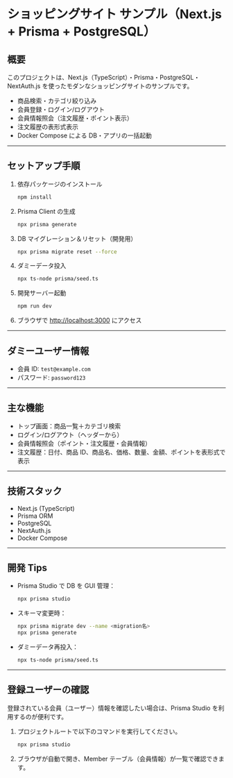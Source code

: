 # ショッピングサイト サンプル（Next.js + Prisma + PostgreSQL）

## 概要

このプロジェクトは、Next.js（TypeScript）・Prisma・PostgreSQL・NextAuth.js を使ったモダンなショッピングサイトのサンプルです。

- 商品検索・カテゴリ絞り込み
- 会員登録・ログイン/ログアウト
- 会員情報照会（注文履歴・ポイント表示）
- 注文履歴の表形式表示
- Docker Compose による DB・アプリの一括起動

---

## セットアップ手順

1. 依存パッケージのインストール
   ```sh
   npm install
   ```
2. Prisma Client の生成
   ```sh
   npx prisma generate
   ```
3. DB マイグレーション＆リセット（開発用）
   ```sh
   npx prisma migrate reset --force
   ```
4. ダミーデータ投入
   ```sh
   npx ts-node prisma/seed.ts
   ```
5. 開発サーバー起動
   ```sh
   npm run dev
   ```
6. ブラウザで [http://localhost:3000](http://localhost:3000) にアクセス

---

## ダミーユーザー情報

- 会員 ID: `test@example.com`
- パスワード: `password123`

---

## 主な機能

- トップ画面：商品一覧＋カテゴリ検索
- ログイン/ログアウト（ヘッダーから）
- 会員情報照会（ポイント・注文履歴・会員情報）
- 注文履歴：日付、商品 ID、商品名、価格、数量、金額、ポイントを表形式で表示

---

## 技術スタック

- Next.js (TypeScript)
- Prisma ORM
- PostgreSQL
- NextAuth.js
- Docker Compose

---

## 開発 Tips

- Prisma Studio で DB を GUI 管理：
  ```sh
  npx prisma studio
  ```
- スキーマ変更時：
  ```sh
  npx prisma migrate dev --name <migration名>
  npx prisma generate
  ```
- ダミーデータ再投入：
  ```sh
  npx ts-node prisma/seed.ts
  ```

---

## 登録ユーザーの確認

登録されている会員（ユーザー）情報を確認したい場合は、Prisma Studio を利用するのが便利です。

1. プロジェクトルートで以下のコマンドを実行してください。
   ```sh
   npx prisma studio
   ```
2. ブラウザが自動で開き、Member テーブル（会員情報）が一覧で確認できます。
